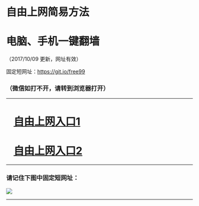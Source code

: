﻿# 自由上网简易方法

# 电脑、手机一键翻墙

（2017/10/09 更新，网址有效）

固定短网址：https://git.io/free99

### （微信如打不开，请转到浏览器打开）


***





# &nbsp;&nbsp; <a href="http://ft2372728502.fwq-tz-1001.info/fwqtz01.html?t=100900110547 " target="_blank">自由上网入口1</a>
# &nbsp;&nbsp; <a href="http://ft255951163.fwq-tz-1002.info/fwqtz02.html?t=100900120578 " target="_blank">自由上网入口2</a>
***

### 请记住下图中固定短网址：

<img src="https://s3-us-west-2.amazonaws.com/fwq-1001/yjfq-20170905okok.png" /> 


***

